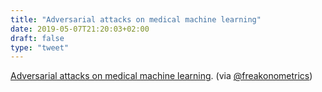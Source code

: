 ```yaml
---
title: "Adversarial attacks on medical machine learning"
date: 2019-05-07T21:20:03+02:00
draft: false
type: "tweet"
---
```


[Adversarial attacks on medical machine learning](https://science.sciencemag.org/content/363/6433/1287). (via [@freakonometrics](https://twitter.com/freakonometrics/status/1125809649817616385))
